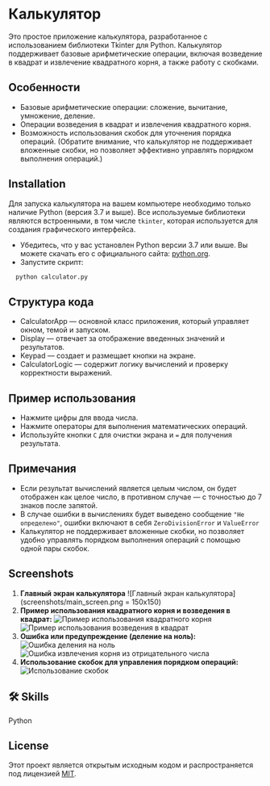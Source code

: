 
# Калькулятор

Это простое приложение калькулятора, разработанное с использованием библиотеки Tkinter для Python. Калькулятор поддерживает базовые арифметические операции, включая возведение в квадрат и извлечение квадратного корня, а также работу с скобками.



## Особенности

- Базовые арифметические операции: сложение, вычитание, умножение, деление.
- Операции возведения в квадрат и извлечения квадратного корня.
- Возможность использования скобок для уточнения порядка операций. (Обратите внимание, что калькулятор не поддерживает вложенные скобки, но позволяет эффективно управлять порядком выполнения операций.)



## Installation

Для запуска калькулятора на вашем компьютере необходимо только наличие Python (версия 3.7 и выше). Все используемые библиотеки являются встроенными, в том числе `tkinter`, которая используется для создания графического интерфейса.

- Убедитесь, что у вас установлен Python версии 3.7 или выше. Вы можете скачать его с официального сайта: [python.org](https://www.python.org/downloads/).
- Запустите скрипт:

```bash
  python calculator.py
```
    
## Структура кода
- CalculatorApp — основной класс приложения, который управляет окном, темой и запуском.
- Display — отвечает за отображение введенных значений и результатов.
- Keypad — создает и размещает кнопки на экране.
- CalculatorLogic — содержит логику вычислений и проверку корректности выражений.
## Пример использования
- Нажмите цифры для ввода числа.
- Нажмите операторы для выполнения математических операций.
- Используйте кнопки ` C ` для очистки экрана и `=` для получения результата.



## Примечания
- Если результат вычислений является целым числом, он будет отображен как целое число, в противном случае — с точностью до 7 знаков после запятой.
- В случае ошибки в вычислениях будет выведено сообщение `"Не определено"`, ошибки включают в себя `ZeroDivisionError` и `ValueError`
- Калькулятор не поддерживает вложенные скобки, но позволяет удобно управлять порядком выполнения операций с помощью одной пары скобок.
## Screenshots

1. **Главный экран калькулятора**
    ![Главный экран калькулятора](screenshots/main_screen.png = 150x150)
2. **Пример использования квадратного корня и возведения в квадрат:**
    ![Пример использования квадратного корня](screenshots/square_root_operation.png)
    ![Пример использования возведения в квадрат](screenshots/square_operation.png)
3. **Ошибка или предупреждение (деление на ноль):**
    ![Ошибка деления на ноль](screenshots/zero_division_error.png)
    ![Ошибка извлечения корня из отрицательного числа](screenshots/value_error.png)
4. **Использование скобок для управления порядком операций:**
    ![Использование скобок](screenshots/brackets_example.png)


## 🛠 Skills
Python


## License
Этот проект является открытым исходным кодом и распространяется под лицензией 
[MIT](https://choosealicense.com/licenses/mit/).

